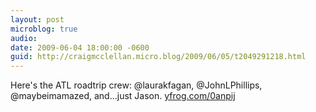 ```yaml
---
layout: post
microblog: true
audio: 
date: 2009-06-04 18:00:00 -0600
guid: http://craigmcclellan.micro.blog/2009/06/05/t2049291218.html
---
```

Here's the ATL roadtrip crew: @laurakfagan, @JohnLPhillips, @maybeimamazed, and...just Jason.  [yfrog.com/0anpij](http://yfrog.com/0anpij)
